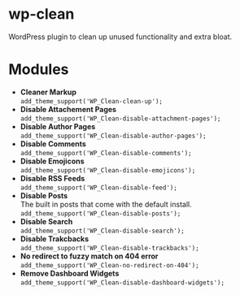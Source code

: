 # wp-clean
WordPress plugin to clean up unused functionality and extra bloat.

# Modules #

* **Cleaner Markup**<br>
`add_theme_support('WP_Clean-clean-up');`
* **Disable Attachement Pages**<br>
`add_theme_support('WP_Clean-disable-attachment-pages');`
* **Disable Author Pages**<br>
`add_theme_support('WP_Clean-disable-author-pages');`
* **Disable Comments**<br>
`add_theme_support('WP_Clean-disable-comments');`
* **Disable Emojicons**<br>
`add_theme_support('WP_Clean-disable-emojicons');`
* **Disable RSS Feeds**<br>
`add_theme_support('WP_Clean-disable-feed');`
* **Disable Posts**<br>
The built in posts that come with the default install.<br>
`add_theme_support('WP_Clean-disable-posts');`
* **Disable Search**<br>
`add_theme_support('WP_Clean-disable-search');`
* **Disable Trakcbacks**<br>
`add_theme_support('WP_Clean-disable-trackbacks');`
* **No redirect to fuzzy match on 404 error**<br>
`add_theme_support('WP_Clean-no-redirect-on-404');`
* **Remove Dashboard Widgets**<br>
`add_theme_support('WP_Clean-disable-dashboard-widgets');`

